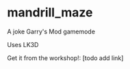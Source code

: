 # mandrill_maze
 A joke Garry's Mod gamemode
 
 Uses LK3D
 
 Get it from the workshop!: [todo add link]
